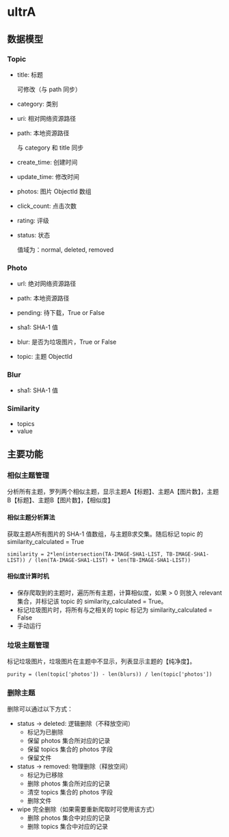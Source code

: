 # ultrA

## 数据模型

### Topic

* title: 标题  

	可修改（与 path 同步）

* category: 类别

* uri: 相对网络资源路径

* path: 本地资源路径

	与 category 和 title 同步

* create_time: 创建时间

* update_time: 修改时间

* photos: 图片 ObjectId 数组

* click_count: 点击次数

* rating: 评级

* status: 状态

	值域为：normal, deleted, removed

### Photo

* url: 绝对网络资源路径
	
* path: 本地资源路径

* pending: 待下载，True or False

* sha1: SHA-1 值

* blur: 是否为垃圾图片，True or False

* topic: 主题 ObjectId

### Blur
* sha1: SHA-1 值

### Similarity
* topics
* value

## 主要功能
### 相似主题管理
分析所有主题，罗列两个相似主题，显示主题A【标题】、主题A【图片数】，主题B【标题】、主题B【图片数】，【相似度】

#### 相似主题分析算法
获取主题A所有图片的 SHA-1 值数组，与主题B求交集。随后标记 topic 的 similarity_calculated = True

	similarity = 2*len(intersection(TA-IMAGE-SHA1-LIST, TB-IMAGE-SHA1-LIST)) / (len(TA-IMAGE-SHA1-LIST) + len(TB-IMAGE-SHA1-LIST))

#### 相似度计算时机
* 保存爬取到的主题时，遍历所有主题，计算相似度，如果 > 0 则放入 relevant 集合，并标记该 topic 的 similarity_calculated = True。
* 标记垃圾图片时，将所有与之相关的 topic 标记为 similarity_calculated = False
* 手动运行

### 垃圾主题管理
标记垃圾图片，垃圾图片在主题中不显示，列表显示主题的【纯净度】。

	purity = (len(topic['photos']) - len(blurs)) / len(topic['photos'])

<!--
#### 纯净度计算时机
* 保存爬取到的主题时
* 手动运行
* 标记垃圾图片时

当【纯净度】为 0 时，删除主题（removed）。
-->


### 删除主题
删除可以通过以下方式：

* status -> deleted: 逻辑删除（不释放空间）
	* 标记为已删除
	* 保留 photos 集合所对应的记录
	* 保留 topics 集合的 photos 字段
	* 保留文件
* status -> removed: 物理删除（释放空间）
	* 标记为已移除
	* 删除 photos 集合所对应的记录
	* 清空 topics 集合的 photos 字段
	* 删除文件
* wipe 完全删除（如果需要重新爬取时可使用该方式）
	* 删除 photos 集合中对应的记录
	* 删除 topics 集合中对应的记录
	
